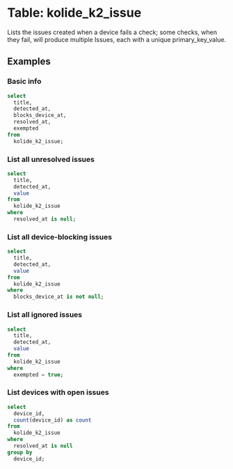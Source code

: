 # Table: kolide_k2_issue

Lists the issues created when a device fails a check; some checks, when they fail, will produce multiple Issues, each with a unique primary_key_value.

## Examples

### Basic info

```sql
select
  title,
  detected_at,
  blocks_device_at,
  resolved_at,
  exempted
from
  kolide_k2_issue;
```

### List all unresolved issues

```sql
select
  title,
  detected_at,
  value
from
  kolide_k2_issue
where
  resolved_at is null;
```

### List all device-blocking issues

```sql
select
  title,
  detected_at,
  value
from
  kolide_k2_issue
where
  blocks_device_at is not null;
```

### List all ignored issues

```sql
select
  title,
  detected_at,
  value
from
  kolide_k2_issue
where
  exempted = true;
```

### List devices with open issues

```sql
select
  device_id,
  count(device_id) as count
from
  kolide_k2_issue
where
  resolved_at is null
group by
  device_id;
```
